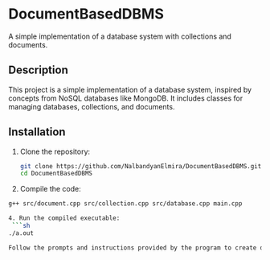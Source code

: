# DocumentBasedDBMS

A simple implementation of a database system with collections and documents.

## Description

This project is a simple implementation of a database system, inspired by concepts from NoSQL databases like MongoDB. It includes classes for managing databases, collections, and documents.

## Installation

1. Clone the repository:

   ```sh
   git clone https://github.com/NalbandyanElmira/DocumentBasedDBMS.git
   cd DocumentBasedDBMS

2. Compile the code:
   
  ```sh
  g++ src/document.cpp src/collection.cpp src/database.cpp main.cpp

4. Run the compiled executable:
   ```sh
  ./a.out

Follow the prompts and instructions provided by the program to create databases, collections, and documents, as well as perform various operations such as insertion, updating, and deletion.
